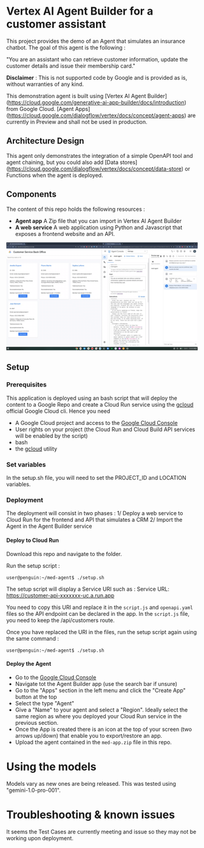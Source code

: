 
# Vertex AI Agent Builder for a customer assistant
This project provides the demo of an Agent that simulates an insurance chatbot. The goal of this agent is the following :

"You are an assistant who can retrieve customer information, update the customer details and issue their membership card."

**Disclaimer** : This is not supported code by Google and is provided as is, without warranties of any kind.

This demonstration agent is built using [Vertex AI Agent Builder] (https://cloud.google.com/generative-ai-app-builder/docs/introduction) from Google Cloud. [Agent Apps] (https://cloud.google.com/dialogflow/vertex/docs/concept/agent-apps) are currently in Preview and shall not be used in production.

## Architecture Design

This agent only demonstrates the integration of a simple OpenAPI tool and agent chaining, but you could also add [Data stores] (https://cloud.google.com/dialogflow/vertex/docs/concept/data-store) or Functions when the agent is deployed.

## Components
The content of this repo holds the following resources :
- **Agent app** A Zip file that you can import in Vertex AI Agent Builder
- **A web service** A web application using Python and Javascript that exposes a frontend website and an API.

![Frontend and Chatbot](demo.gif)

## Setup

### Prerequisites
This application is deployed using an bash script that will deploy the content to a Google Repo and create a Cloud Run service using the [gcloud](https://cloud.google.com/sdk/docs/install) official Google Cloud cli. Hence you need
- A Google Cloud project and access to the [Google Cloud Console](https://console.cloud.google.com/)
- User rights on your project (the Cloud Run and Cloud Build API services will be enabled by the script)
- bash
- the [gcloud](https://cloud.google.com/sdk/docs/install) utility

### Set variables

In the setup.sh file, you will need to set the PROJECT_ID and LOCATION variables.

### Deployment

The deployment will consist in two phases :
1/ Deploy a web service to Cloud Run for the frontend and API that simulates a CRM
2/ Import the Agent in the Agent Builder service

#### Deploy to Cloud Run
Download this repo and navigate to the folder.

Run the setup script :
```
user@penguin:~/med-agent$ ./setup.sh 
```

The setup script will display a Service URI such as :
Service URL: https://customer-api-xxxxxxx-uc.a.run.app

You need to copy this URI and replace it in the `script.js` and `openapi.yaml` files so the API endpoint can be declared in the app. In the `script.js` file, you need to keep the /api/customers route.

Once you have replaced the URI in the files, run the setup script again using the same command :
```
user@penguin:~/med-agent$ ./setup.sh 
```

#### Deploy the Agent
- Go to the [Google Cloud Console](https://console.cloud.google.com/)
- Navigate tot the Agent Builder app (use the search bar if unsure)
- Go to the "Apps" section in the left menu and click the "Create App" button at the top
- Select the type "Agent"
- Give a "Name" to your agent and select a "Region". Ideally select the same region as where you deployed your Cloud Run service in the previous section.
- Once the App is created there is an icon at the top of your screen (two arrows up/down) that enable you to export/restore an app.
- Upload the agent contained in the `med-app.zip` file in this repo.

# Using the models
Models vary as new ones are being released. This was tested using "gemini-1.0-pro-001".

# Troubleshooting & known issues
It seems the Test Cases are currently meeting and issue so they may not be working upon deployment.